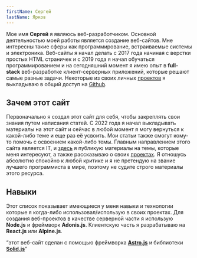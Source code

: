 ```yaml
---
firstName: Сергей
lastName: Ярков
---
```

Мое имя **Сергей** я являюсь веб-разработчиком. Основной деятельностью моей работы является создание веб-сайтов. 
Мне интересны такие сферы как программирование, встраиваемые системы и электроника.
Веб-сайты я начал делать с 2017 года начиная с верстки простых HTML страничек и с 2019 года я начал 
обучаться программированием и на сегодняшний момент я имею опыт в **full-stack** веб-разработке клиент-серверных приложений, 
которые решают самые разные задачи.
Некоторые из своих личных [проектов](/projects/) я выкладываю в общий доступ на [Github](https://github.com/sergeyyarkov).

## Зачем этот сайт

Первоначально я создал этот сайт для себя, чтобы закреплять свои знания путем написания статей. С 2022 года я начал 
выкладывать материалы на этот сайт и сейчас в любой момент я могу вернуться к какой-либо теме и еще раз её усвоить. 
Мои статьи также смогут кому-то помочь с освоением какой-либо темы.
Главным направлением этого сайта является IT, и [здесь](/articles/) я публикую материалы на темы, которые меня интересуют, 
а также рассказываю о своих [проектах](/projects/).
Я отношусь абсолютно спокойно к любой критике и я не претендую на звание лучшего программиста в мире, поэтому 
не судите строго материалы этого ресурса.

## Навыки

Этот список показывает имеющиеся у меня навыки и технологии которые я когда-либо использовал/использую в своих проектах.
Для создания веб-проектов в качестве серверной части я использую **Node.js** и фреймворк **Adonis.js**. 
Клиентскую часть я разрабатываю на **React.js** или **Alpine.js**.

<q>этот веб-сайт сделан с помощью фреймворка **[Astro.js](https://astro.build)** и библиотеки **[Solid.js](https://www.solidjs.com/)**</q>